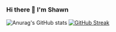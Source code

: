 ### Hi there 👋 I'm Shawn

![Anurag's GitHub stats](https://github-readme-stats.vercel.app/api?username=CaptainCCCP&show_icons=true&theme=transparent)
[![GitHub Streak](https://github-readme-streak-stats.herokuapp.com/?user=CaptainCCCP)](https://git.io/streak-stats)

